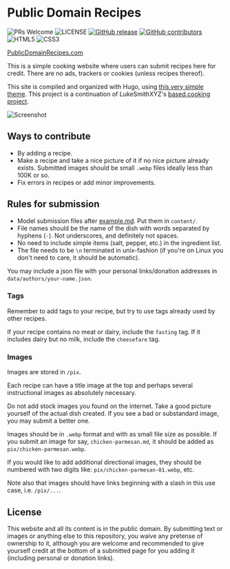 # Public Domain Recipes
![PRs Welcome](https://badgen.net/static/PRs/Welcome/green) ![LICENSE](https://badgen.net/static/LICENSE/Unlicense) [![GitHub release](https://img.shields.io/github/release/ronaldl29/public-domain-recipes.svg)](https://GitHub.com/ronaldl29/public-domain-recipes/releases/) [![GitHub contributors](https://badgen.net/github/contributors/ronaldl29/public-domain-recipes)](https://GitHub.com/ronaldl29/public-domain-recipes/graphs/contributors/) ![HTML5](https://img.shields.io/badge/HTML5-E34F26?style=flat&logo=html5&logoColor=white) ![CSS3](https://img.shields.io/badge/CSS3-1572B6?style=flat&logo=css3&logoColor=white)

[PublicDomainRecipes.com](https://publicdomainrecipes.com)

This is a simple cooking website where users can submit recipes here for credit.
There are no ads, trackers or cookies (unless recipes thereof).

This site is compiled and organized with Hugo, using [this very simple theme](https://github.com/lukesmithxyz/lugo). This project is a continuation of LukeSmithXYZ's [based.cooking project](https://github.com/LukeSmithxyz/based.cooking).

![Screenshot](https://github.com/ronaldl29/public-domain-recipes/blob/main/README-image.png?raw=true)

## Ways to contribute

- By adding a recipe.
- Make a recipe and take a nice picture of it if no nice picture already
  exists. Submitted images should be small `.webp` files ideally less than 100K
  or so.
- Fix errors in recipes or add minor improvements.

## Rules for submission

- Model submission files after [example.md](example.md). Put them in `content/`.
- File names should be the name of the dish with words separated by hyphens
  (`-`). Not underscores, and definitely not spaces.
- No need to include simple items (salt, pepper, etc.) in the ingredient list.
- The file needs to be `\n` terminated in unix-fashion (if you're on Linux you
  don't need to care, it should be automatic).

You may include a json file with your personal links/donation addresses in
`data/authors/your-name.json`.

### Tags

Remember to add tags to your recipe, but try to use tags already used by other recipes.

If your recipe contains no meat or dairy, include the `fasting` tag.
If it includes dairy but no milk, include the `cheesefare` tag.

### Images

Images are stored in `/pix`.

Each recipe can have a title image at the top and perhaps several instructional
images as absolutely necessary.

Do not add stock images you found on the internet. Take a good picture yourself
of the actual dish created. If you see a bad or substandard image, you may
submit a better one.

Images should be in `.webp` format and with as small file size as possible. If
you submit an image for say, `chicken-parmesan.md`, it should be added as
`pix/chicken-parmesan.webp`.

If you would like to add additional directional images,
they should be numbered with two digits like: `pix/chicken-parmesan-01.webp`, etc.

Note also that images should have links beginning with a slash in this use
case, i.e. `/pix/...`.

## License

This website and all its content is in the public domain.
By submitting text or images or anything else to this repository,
you waive any pretense of ownership to it,
although you are welcome and recommended to give yourself credit
at the bottom of a submitted page for you adding it
(including personal or donation links).
